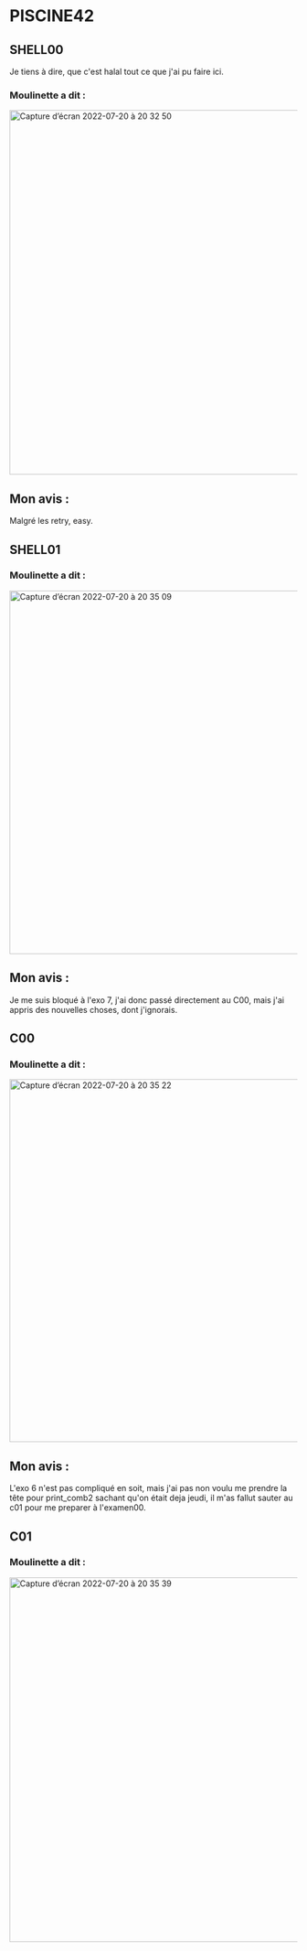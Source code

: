 # PISCINE42
## SHELL00

Je tiens à dire, que c'est halal tout ce que j'ai pu faire ici.
### Moulinette a dit :
<img width="638" alt="Capture d’écran 2022-07-20 à 20 32 50" src="https://user-images.githubusercontent.com/77756115/180056569-53c95434-a8ac-45f2-940f-b7b29704faba.png">

## Mon avis :
Malgré les retry, easy.


## SHELL01
### Moulinette a dit :
<img width="636" alt="Capture d’écran 2022-07-20 à 20 35 09" src="https://user-images.githubusercontent.com/77756115/180056895-33a0878d-09f8-408a-bdec-1b70fb434f47.png">

## Mon avis :
Je me suis bloqué à l'exo 7, j'ai donc passé directement au C00, mais j'ai appris des nouvelles choses, dont j'ignorais.


## C00
### Moulinette a dit :

<img width="635" alt="Capture d’écran 2022-07-20 à 20 35 22" src="https://user-images.githubusercontent.com/77756115/180056930-a692b1bb-93e8-43c8-83a9-9a50b1fa0990.png">

## Mon avis :
L'exo 6 n'est pas compliqué en soit, mais j'ai pas non voulu me prendre la tête pour print_comb2 sachant qu'on était deja jeudi, il m'as fallut sauter au c01 pour me preparer à l'examen00.

## C01
### Moulinette a dit :

<img width="638" alt="Capture d’écran 2022-07-20 à 20 35 39" src="https://user-images.githubusercontent.com/77756115/180056965-3762a5b7-33e5-4393-abfc-0842e60f03a2.png">
